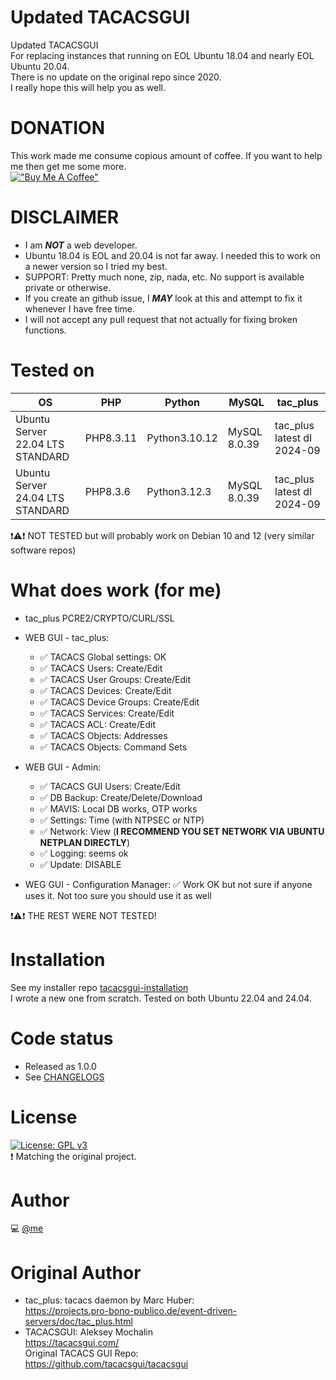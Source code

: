 # Updated TACACSGUI
Updated TACACSGUI  
For replacing instances that running on EOL Ubuntu 18.04 and nearly EOL Ubuntu 20.04.  
There is no update on the original repo since 2020.  
I really hope this will help you as well.

# DONATION
This work made me consume copious amount of coffee. If you want to help me then get me some more.  
[!["Buy Me A Coffee"](https://www.buymeacoffee.com/assets/img/custom_images/orange_img.png)](https://buymeacoffee.com/vlab)

# DISCLAIMER
- I am _**NOT**_ a web developer.
- Ubuntu 18.04 is EOL and 20.04 is not far away. I needed this to work on a newer version so I tried my best.
- SUPPORT: Pretty much none, zip, nada, etc. No support is available private or otherwise.
- If you create an github issue, I _**MAY**_ look at this and attempt to fix it whenever I have free time.
- I will not accept any pull request that not actually for fixing broken functions. 

# Tested on

OS                                | PHP       | Python        | MySQL        | tac_plus
---                               | ---       | ---           | ---          | ---
Ubuntu Server 22.04 LTS STANDARD  | PHP8.3.11 | Python3.10.12 | MySQL 8.0.39 | tac_plus latest dl 2024-09
Ubuntu Server 24.04 LTS STANDARD  | PHP8.3.6  | Python3.12.3  | MySQL 8.0.39 | tac_plus latest dl 2024-09

:heavy_exclamation_mark::warning::heavy_exclamation_mark: NOT TESTED but will probably work on Debian 10 and 12 (very similar software repos)

# What does work (for me)
- tac_plus PCRE2/CRYPTO/CURL/SSL
- WEB GUI - tac_plus:
  - :white_check_mark: TACACS Global settings: OK
  - :white_check_mark: TACACS Users: Create/Edit
  - :white_check_mark: TACACS User Groups: Create/Edit
  - :white_check_mark: TACACS Devices: Create/Edit
  - :white_check_mark: TACACS Device Groups: Create/Edit
  - :white_check_mark: TACACS Services: Create/Edit
  - :white_check_mark: TACACS ACL: Create/Edit
  - :white_check_mark: TACACS Objects: Addresses
  - :white_check_mark: TACACS Objects: Command Sets
 

- WEB GUI - Admin:  
  - :white_check_mark: TACACS GUI Users: Create/Edit
  - :white_check_mark: DB Backup: Create/Delete/Download
  - :white_check_mark: MAVIS: Local DB works, OTP works
  - :white_check_mark: Settings: Time (with NTPSEC or NTP)
  - :white_check_mark: Network: View (**I RECOMMEND YOU SET NETWORK VIA UBUNTU NETPLAN DIRECTLY**)
  - :white_check_mark: Logging: seems ok
  - :white_check_mark: Update: DISABLE

- WEG GUI - Configuration Manager:
:white_check_mark: Work OK but not sure if anyone uses it. Not too sure you should use it as well

:heavy_exclamation_mark::warning::heavy_exclamation_mark: THE REST WERE NOT TESTED!

# Installation
See my installer repo [tacacsgui-installation](https://github.com/ichantio/tacacsgui-installation/)  
I wrote a new one from scratch. Tested on both Ubuntu 22.04 and 24.04.

# Code status
- Released as 1.0.0
- See [CHANGELOGS](CHANGELOGS.md)

# License 
[![License: GPL v3](https://img.shields.io/badge/License-GPLv3-blue.svg)](https://www.gnu.org/licenses/gpl-3.0)  
:heavy_exclamation_mark: Matching the original project.

# Author
:computer: [@me](https://github.com/ichantio)

# Original Author
- tac_plus: tacacs daemon by Marc Huber:  
https://projects.pro-bono-publico.de/event-driven-servers/doc/tac_plus.html
- TACACSGUI: Aleksey Mochalin  
https://tacacsgui.com/  
Original TACACS GUI Repo:  
https://github.com/tacacsgui/tacacsgui
